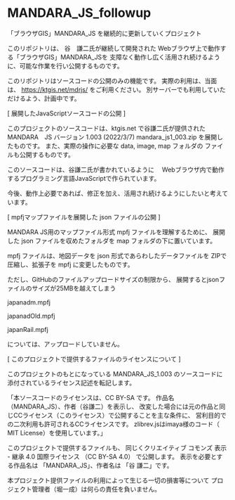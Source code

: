 # MANDARA_JS_followup
「ブラウザGIS」MANDARA_JS を継続的に更新していくプロジェクト

このリポジトリは、
谷　謙二氏が継続して開発された Webブラウザ上で動作する「ブラウザGIS」MANDARA_JSを
支障なく動作し広く活用され続けるように、可能な作業を行い公開するものです。

このリポジトリはソースコードの公開のみの機能です。
実際の利用は、当面は、
https://ktgis.net/mdrjs/
をご利用ください。
別サーバーでも利用していただけるよう、計画中です。

[ 展開したJavaScriptソースコードの公開 ]

このプロジェクトのソースコードは、ktgis.net で谷謙二氏が提供された
MANDARA　JS バージョン 1.003 (2022/3/7) mandara_js1_003.zip
を展開したものです。
また、実際の操作に必要な data, image, map フォルダの
ファイルも公開するものです。

このソースコードは、谷謙二氏が書かれているように　
Webブラウザ内で動作するプログラミング言語JavaScriptで作られています。

今後、動作上必要であれば、修正を加え、活用され続けるようにしたいと考えています。

[ mpfjマップファイルを展開した json ファイルの公開 ]

MANDARA JS用のマップファイル形式 mpfj ファイルを理解するために、
展開した json ファイルを収めたフォルダを
map フォルダの下に置いています。

mpfj ファイルは、地図データを json 形式であらわしたデータファイルを
ZIPで圧縮し、拡張子を mpfj に変更したものです。

ただし、GitHubのファイルアップロードサイズの制限から、
展開するとjsonファイルのサイズが25MBを越えてしまう

japanadm.mpfj

japanadOld.mpfj

japanRail.mpfj

については、アップロードしていません。

[ このプロジェクトで提供するファイルのライセンスについて ]

このプロジェクトのもとになっている MANDARA_JS_1.003 のソースコードに添付されているライセンス記述を転記します。

「本ソースコードのライセンスは、CC BY-SA です。
作品名（MANDARA_JS）、作者（谷謙二）を表示し、
改変した場合には元の作品と同じCCライセンス（このライセンス）で公開することを主な条件に、
営利目的での二次利用も許可されるCCライセンスです。
zlibrev.jsはimaya様のコード（ MIT License）を使用しています。」

このプロジェクトで提供するファイルも、
同じくクリエイティブ コモンズ 表示 - 継承 4.0 国際ライセンス （CC BY-SA 4.0） で公開します。
表示を必要とする作品名は  「MANDARA_JS」、作者名は 「谷 謙二」です。


本プロジェクト提供ファイルの利用によって生じる一切の損害等について
プロジェクト管理者（堀一成）は何らの責任を負いません。
